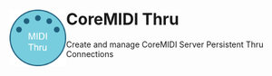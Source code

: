 <div>
<img align="left" src="https://github.com/3rdGen-Media/CoreMIDI-Thru/blob/master/Resources/Assets/AppIcon/Logo1024x1024.png" width="100">
<h1>CoreMIDI Thru</h1>
</div>
  
  
Create and manage CoreMIDI Server Persistent Thru Connections 
